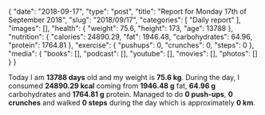 {
    "date": "2018-09-17",
    "type": "post",
    "title": "Report for Monday 17th of September 2018",
    "slug": "2018\/09\/17",
    "categories": [
        "Daily report"
    ],
    "images": [],
    "health": {
        "weight": 75.6,
        "height": 173,
        "age": 13788
    },
    "nutrition": {
        "calories": 24890.29,
        "fat": 1946.48,
        "carbohydrates": 64.96,
        "protein": 1764.81
    },
    "exercise": {
        "pushups": 0,
        "crunches": 0,
        "steps": 0
    },
    "media": {
        "books": [],
        "podcast": [],
        "youtube": [],
        "movies": [],
        "photos": []
    }
}

Today I am <strong>13788 days</strong> old and my weight is <strong>75.6 kg</strong>. During the day, I consumed <strong>24890.29 kcal</strong> coming from <strong>1946.48 g</strong> fat, <strong>64.96 g</strong> carbohydrates and <strong>1764.81 g</strong> protein. Managed to do <strong>0 push-ups</strong>, <strong>0 crunches</strong> and walked <strong>0 steps</strong> during the day which is approximately <strong>0 km</strong>.